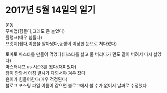 # 2017년 5월 14일의 일기
운동  
푸쉬업(힘들다,그래도 좀 늘었다)  
플랭크(매우 힘들다)  
브릿지(쉽다,이름을 알아냈다,동생이 이상한 눈으로 쳐다봤다)  
 
토마토 파스타를 만들어 먹었다(파스타를 삶고 물 버리다가 면도 같이 버려서 다시 삶았다)  
마스터셰프 us 시즌3를 봤다(재미있다)  
잠이 안와서 아침 열시가 다되서야 겨우 잤다  
윤이가 힘들어한다(매우 걱정된다)  
블로그 포스팅 파일 이름이 같으면 블로그에서 볼 수가 없어서 날짜로 수정했다